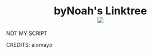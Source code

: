 
<h1 align="center">
    byNoah's Linktree
    <br>
    <div align="center">
    <img src="https://img.shields.io/badge/Version-1.0-green" align="center"/>
    </div>
</h1>

NOT MY SCRIPT

CREDITS: aiomayo